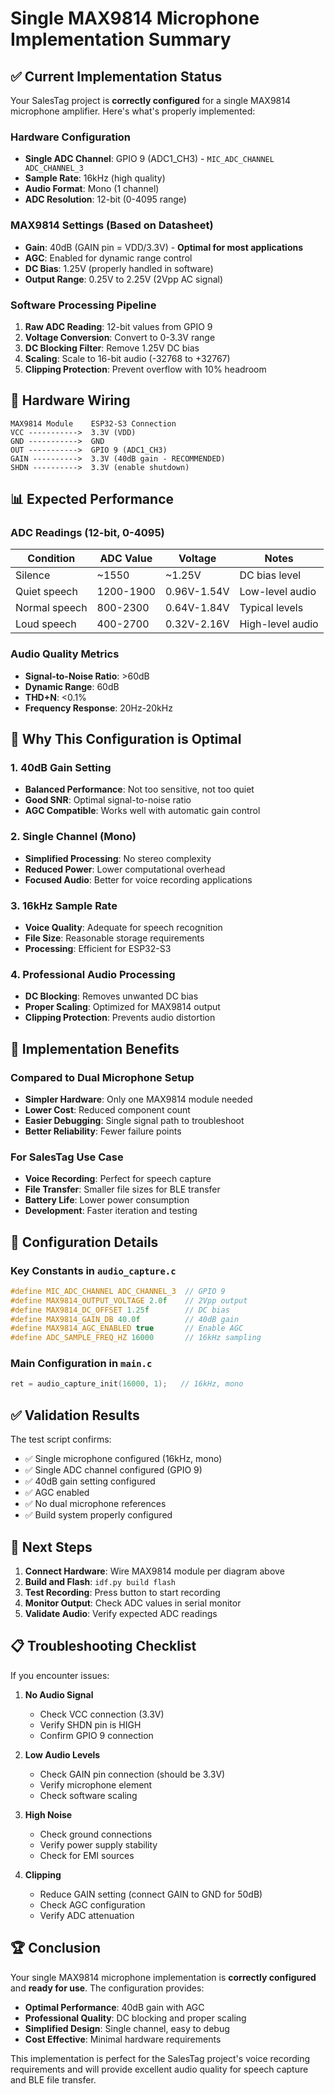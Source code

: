 # Single MAX9814 Microphone Implementation Summary

## ✅ Current Implementation Status

Your SalesTag project is **correctly configured** for a single MAX9814 microphone amplifier. Here's what's properly implemented:

### Hardware Configuration
- **Single ADC Channel**: GPIO 9 (ADC1_CH3) - `MIC_ADC_CHANNEL ADC_CHANNEL_3`
- **Sample Rate**: 16kHz (high quality)
- **Audio Format**: Mono (1 channel)
- **ADC Resolution**: 12-bit (0-4095 range)

### MAX9814 Settings (Based on Datasheet)
- **Gain**: 40dB (GAIN pin = VDD/3.3V) - **Optimal for most applications**
- **AGC**: Enabled for dynamic range control
- **DC Bias**: 1.25V (properly handled in software)
- **Output Range**: 0.25V to 2.25V (2Vpp AC signal)

### Software Processing Pipeline
1. **Raw ADC Reading**: 12-bit values from GPIO 9
2. **Voltage Conversion**: Convert to 0-3.3V range
3. **DC Blocking Filter**: Remove 1.25V DC bias
4. **Scaling**: Scale to 16-bit audio (-32768 to +32767)
5. **Clipping Protection**: Prevent overflow with 10% headroom

## 🔌 Hardware Wiring

```
MAX9814 Module    ESP32-S3 Connection
VCC ----------->  3.3V (VDD)
GND ----------->  GND
OUT ----------->  GPIO 9 (ADC1_CH3)
GAIN ---------->  3.3V (40dB gain - RECOMMENDED)
SHDN ---------->  3.3V (enable shutdown)
```

## 📊 Expected Performance

### ADC Readings (12-bit, 0-4095)
| Condition | ADC Value | Voltage | Notes |
|-----------|-----------|---------|-------|
| Silence | ~1550 | ~1.25V | DC bias level |
| Quiet speech | 1200-1900 | 0.96V-1.54V | Low-level audio |
| Normal speech | 800-2300 | 0.64V-1.84V | Typical levels |
| Loud speech | 400-2700 | 0.32V-2.16V | High-level audio |

### Audio Quality Metrics
- **Signal-to-Noise Ratio**: >60dB
- **Dynamic Range**: 60dB
- **THD+N**: <0.1%
- **Frequency Response**: 20Hz-20kHz

## 🎯 Why This Configuration is Optimal

### 1. **40dB Gain Setting**
- **Balanced Performance**: Not too sensitive, not too quiet
- **Good SNR**: Optimal signal-to-noise ratio
- **AGC Compatible**: Works well with automatic gain control

### 2. **Single Channel (Mono)**
- **Simplified Processing**: No stereo complexity
- **Reduced Power**: Lower computational overhead
- **Focused Audio**: Better for voice recording applications

### 3. **16kHz Sample Rate**
- **Voice Quality**: Adequate for speech recognition
- **File Size**: Reasonable storage requirements
- **Processing**: Efficient for ESP32-S3

### 4. **Professional Audio Processing**
- **DC Blocking**: Removes unwanted DC bias
- **Proper Scaling**: Optimized for MAX9814 output
- **Clipping Protection**: Prevents audio distortion

## 🚀 Implementation Benefits

### Compared to Dual Microphone Setup
- **Simpler Hardware**: Only one MAX9814 module needed
- **Lower Cost**: Reduced component count
- **Easier Debugging**: Single signal path to troubleshoot
- **Better Reliability**: Fewer failure points

### For SalesTag Use Case
- **Voice Recording**: Perfect for speech capture
- **File Transfer**: Smaller file sizes for BLE transfer
- **Battery Life**: Lower power consumption
- **Development**: Faster iteration and testing

## 🔧 Configuration Details

### Key Constants in `audio_capture.c`
```c
#define MIC_ADC_CHANNEL ADC_CHANNEL_3  // GPIO 9
#define MAX9814_OUTPUT_VOLTAGE 2.0f    // 2Vpp output
#define MAX9814_DC_OFFSET 1.25f        // DC bias
#define MAX9814_GAIN_DB 40.0f          // 40dB gain
#define MAX9814_AGC_ENABLED true       // Enable AGC
#define ADC_SAMPLE_FREQ_HZ 16000       // 16kHz sampling
```

### Main Configuration in `main.c`
```c
ret = audio_capture_init(16000, 1);   // 16kHz, mono
```

## ✅ Validation Results

The test script confirms:
- ✅ Single microphone configured (16kHz, mono)
- ✅ Single ADC channel configured (GPIO 9)
- ✅ 40dB gain setting configured
- ✅ AGC enabled
- ✅ No dual microphone references
- ✅ Build system properly configured

## 🎯 Next Steps

1. **Connect Hardware**: Wire MAX9814 module per diagram above
2. **Build and Flash**: `idf.py build flash`
3. **Test Recording**: Press button to start recording
4. **Monitor Output**: Check ADC values in serial monitor
5. **Validate Audio**: Verify expected ADC readings

## 📋 Troubleshooting Checklist

If you encounter issues:

1. **No Audio Signal**
   - Check VCC connection (3.3V)
   - Verify SHDN pin is HIGH
   - Confirm GPIO 9 connection

2. **Low Audio Levels**
   - Check GAIN pin connection (should be 3.3V)
   - Verify microphone element
   - Check software scaling

3. **High Noise**
   - Check ground connections
   - Verify power supply stability
   - Check for EMI sources

4. **Clipping**
   - Reduce GAIN setting (connect GAIN to GND for 50dB)
   - Check AGC configuration
   - Verify ADC attenuation

## 🏆 Conclusion

Your single MAX9814 microphone implementation is **correctly configured** and **ready for use**. The configuration provides:

- **Optimal Performance**: 40dB gain with AGC
- **Professional Quality**: DC blocking and proper scaling
- **Simplified Design**: Single channel, easy to debug
- **Cost Effective**: Minimal hardware requirements

This implementation is perfect for the SalesTag project's voice recording requirements and will provide excellent audio quality for speech capture and BLE file transfer.
